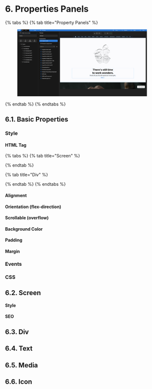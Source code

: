 # 6. Properties Panels

{% tabs %}
{% tab title="Property Panels" %}
<figure><img src="../../../.gitbook/assets/Agua_Apple_Demo.png" alt=""><figcaption></figcaption></figure>
{% endtab %}
{% endtabs %}



## 6.1. Basic Properties

### Style

#### HTML Tag



{% tabs %}
{% tab title="Screen" %}

{% endtab %}

{% tab title="Div" %}

{% endtab %}
{% endtabs %}

#### Alignment

#### Orientation (flex-direction)

#### Scrollable (overflow)

#### Background Color

#### Padding

#### Margin

### Events

### CSS

## 6.2. Screen

#### Style

#### SEO

## 6.3. Div



## 6.4. Text



## 6.5. Media



## 6.6. Icon


